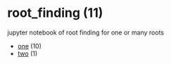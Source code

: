 # root_finding (11)
jupyter notebook of root finding for one or many roots

+ [one](one/README.md) (10)
+ [two](two/README.md) (1)
